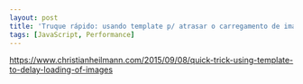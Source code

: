```yaml
---
layout: post
title: 'Truque rápido: usando template p/ atrasar o carregamento de imagens'
tags: [JavaScript, Performance]
---
```


<https://www.christianheilmann.com/2015/09/08/quick-trick-using-template-to-delay-loading-of-images>
